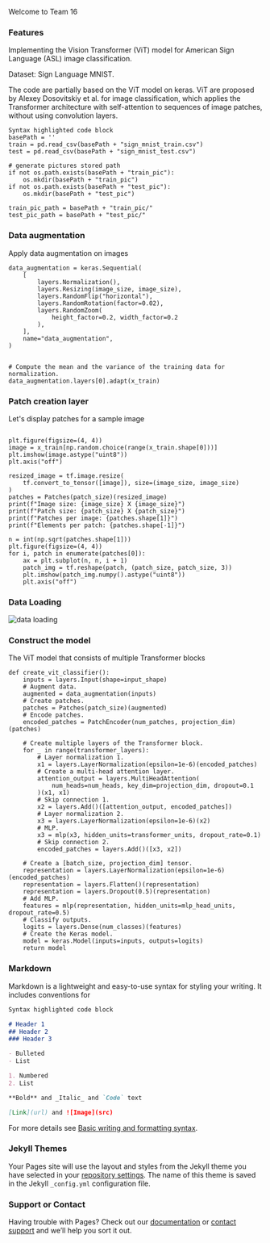 Welcome to Team 16 
### Features
Implementing the Vision Transformer (ViT) model for American Sign Language (ASL) image classification.

Dataset: Sign Language MNIST.

The code are partially based on the ViT model on keras. ViT are proposed by Alexey Dosovitskiy et al. for image classification, which applies the Transformer architecture with self-attention to sequences of image patches, without using convolution layers.

```training
Syntax highlighted code block
basePath = ''
train = pd.read_csv(basePath + "sign_mnist_train.csv")
test = pd.read_csv(basePath + "sign_mnist_test.csv")

# generate pictures stored path
if not os.path.exists(basePath + "train_pic"):
    os.mkdir(basePath + "train_pic")
if not os.path.exists(basePath + "test_pic"):
    os.mkdir(basePath + "test_pic")

train_pic_path = basePath + "train_pic/"
test_pic_path = basePath + "test_pic/"
```

### Data augmentation
Apply data augmentation on images
```
data_augmentation = keras.Sequential(
    [
        layers.Normalization(),
        layers.Resizing(image_size, image_size),
        layers.RandomFlip("horizontal"),
        layers.RandomRotation(factor=0.02),
        layers.RandomZoom(
            height_factor=0.2, width_factor=0.2
        ),
    ],
    name="data_augmentation",
)


# Compute the mean and the variance of the training data for normalization.
data_augmentation.layers[0].adapt(x_train)
```
### Patch creation layer
Let's display patches for a sample image
```import matplotlib.pyplot as plt

plt.figure(figsize=(4, 4))
image = x_train[np.random.choice(range(x_train.shape[0]))]
plt.imshow(image.astype("uint8"))
plt.axis("off")

resized_image = tf.image.resize(
    tf.convert_to_tensor([image]), size=(image_size, image_size)
)
patches = Patches(patch_size)(resized_image)
print(f"Image size: {image_size} X {image_size}")
print(f"Patch size: {patch_size} X {patch_size}")
print(f"Patches per image: {patches.shape[1]}")
print(f"Elements per patch: {patches.shape[-1]}")

n = int(np.sqrt(patches.shape[1]))
plt.figure(figsize=(4, 4))
for i, patch in enumerate(patches[0]):
    ax = plt.subplot(n, n, i + 1)
    patch_img = tf.reshape(patch, (patch_size, patch_size, 3))
    plt.imshow(patch_img.numpy().astype("uint8"))
    plt.axis("off")
```

### Data Loading
![data loading](https://user-images.githubusercontent.com/100370619/166123725-10a7becc-e12e-42cd-aaac-1245dd0ccdc7.PNG)

### Construct the model
The ViT model that consists of multiple Transformer blocks
```
def create_vit_classifier():
    inputs = layers.Input(shape=input_shape)
    # Augment data.
    augmented = data_augmentation(inputs)
    # Create patches.
    patches = Patches(patch_size)(augmented)
    # Encode patches.
    encoded_patches = PatchEncoder(num_patches, projection_dim)(patches)

    # Create multiple layers of the Transformer block.
    for _ in range(transformer_layers):
        # Layer normalization 1.
        x1 = layers.LayerNormalization(epsilon=1e-6)(encoded_patches)
        # Create a multi-head attention layer.
        attention_output = layers.MultiHeadAttention(
            num_heads=num_heads, key_dim=projection_dim, dropout=0.1
        )(x1, x1)
        # Skip connection 1.
        x2 = layers.Add()([attention_output, encoded_patches])
        # Layer normalization 2.
        x3 = layers.LayerNormalization(epsilon=1e-6)(x2)
        # MLP.
        x3 = mlp(x3, hidden_units=transformer_units, dropout_rate=0.1)
        # Skip connection 2.
        encoded_patches = layers.Add()([x3, x2])

    # Create a [batch_size, projection_dim] tensor.
    representation = layers.LayerNormalization(epsilon=1e-6)(encoded_patches)
    representation = layers.Flatten()(representation)
    representation = layers.Dropout(0.5)(representation)
    # Add MLP.
    features = mlp(representation, hidden_units=mlp_head_units, dropout_rate=0.5)
    # Classify outputs.
    logits = layers.Dense(num_classes)(features)
    # Create the Keras model.
    model = keras.Model(inputs=inputs, outputs=logits)
    return model
```

### Markdown

Markdown is a lightweight and easy-to-use syntax for styling your writing. It includes conventions for

```markdown
Syntax highlighted code block

# Header 1
## Header 2
### Header 3

- Bulleted
- List

1. Numbered
2. List

**Bold** and _Italic_ and `Code` text

[Link](url) and ![Image](src)
```

For more details see [Basic writing and formatting syntax](https://docs.github.com/en/github/writing-on-github/getting-started-with-writing-and-formatting-on-github/basic-writing-and-formatting-syntax).

### Jekyll Themes

Your Pages site will use the layout and styles from the Jekyll theme you have selected in your [repository settings](https://github.com/giannog/team16/settings/pages). The name of this theme is saved in the Jekyll `_config.yml` configuration file.

### Support or Contact

Having trouble with Pages? Check out our [documentation](https://docs.github.com/categories/github-pages-basics/) or [contact support](https://support.github.com/contact) and we’ll help you sort it out.
